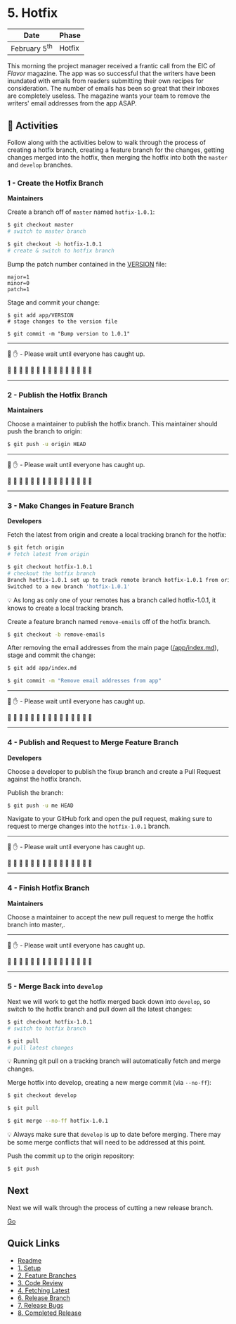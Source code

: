 # 5. Hotfix

| Date | Phase |
| --- | --- |
|  February 5<sup>th</sup> | Hotfix |

This morning the project manager received a frantic call from the EIC of _Flavor_ magazine. The app was so successful that the writers have been inundated with emails from readers submitting their own recipes for consideration. The number of emails has been so great that their inboxes are completely useless. The magazine wants your team to remove the writers' email addresses from the app ASAP.

## :running: Activities

Follow along with the activities below to walk through the process of creating a hotfix branch, creating a feature branch for the changes, getting changes merged into the hotfix, then merging the hotfix into both the `master` and `develop` branches.

### 1 - Create the Hotfix Branch

__Maintainers__

Create a branch off of `master` named `hotfix-1.0.1`:
```sh
$ git checkout master
# switch to master branch

$ git checkout -b hotfix-1.0.1
# create & switch to hotfix branch
```

Bump the patch number contained in the [VERSION](/app/VERSION) file:
```
major=1
minor=0
patch=1
```

Stage and commit your change:
```
$ git add app/VERSION
# stage changes to the version file

$ git commit -m "Bump version to 1.0.1"
```

---

:cop: :raised_hand: - Please wait until everyone has caught up.

:construction: :construction: :construction: :construction: :construction: :construction: :construction: :construction: :construction: :construction: :construction: :construction: :construction: :construction: :construction:

---

### 2 - Publish the Hotfix Branch


__Maintainers__

Choose a maintainer to publish the hotfix branch. This maintainer should push the branch to origin:

```sh
$ git push -u origin HEAD
```

---

:cop: :raised_hand: - Please wait until everyone has caught up.

:construction: :construction: :construction: :construction: :construction: :construction: :construction: :construction: :construction: :construction: :construction: :construction: :construction: :construction: :construction:

---

### 3 - Make Changes in Feature Branch

__Developers__

Fetch the latest from origin and create a local tracking branch for the hotfix:

```sh
$ git fetch origin
# fetch latest from origin

$ git checkout hotfix-1.0.1
# checkout the hotfix branch
Branch hotfix-1.0.1 set up to track remote branch hotfix-1.0.1 from origin.
Switched to a new branch 'hotfix-1.0.1'
```

:bulb: As long as only one of your remotes has a branch called hotfix-1.0.1, it knows to create a local tracking branch.


Create a feature branch named `remove-emails` off of the hotfix branch.
```sh
$ git checkout -b remove-emails
```

After removing the email addresses from the main page ([/app/index.md](/app/index.md)), stage and commit the change:
```sh
$ git add app/index.md

$ git commit -m "Remove email addresses from app"
```

---

:cop: :raised_hand: - Please wait until everyone has caught up.

:construction: :construction: :construction: :construction: :construction: :construction: :construction: :construction: :construction: :construction: :construction: :construction: :construction: :construction: :construction:

---

### 4 - Publish and Request to Merge Feature Branch

__Developers__

Choose a developer to publish the fixup branch and create a Pull Request against the hotfix branch.

Publish the branch:
```sh
$ git push -u me HEAD
```

Navigate to your GitHub fork and open the pull request, making sure to request to merge changes into the `hotfix-1.0.1` branch.

---

:cop: :raised_hand: - Please wait until everyone has caught up.

:construction: :construction: :construction: :construction: :construction: :construction: :construction: :construction: :construction: :construction: :construction: :construction: :construction: :construction: :construction:

---

### 4 - Finish Hotfix Branch

__Maintainers__

Choose a maintainer to accept the new pull request to merge the hotfix branch into master,.

---

:cop: :raised_hand: - Please wait until everyone has caught up.

:construction: :construction: :construction: :construction: :construction: :construction: :construction: :construction: :construction: :construction: :construction: :construction: :construction: :construction: :construction:

---

### 5 - Merge Back into `develop`

Next we will work to get the hotfix merged back down into `develop`, so switch to the hotfix branch and pull down all the latest changes:
```sh
$ git checkout hotfix-1.0.1
# switch to hotfix branch

$ git pull
# pull latest changes
```

:bulb: Running git pull on a tracking branch will automatically fetch and merge changes.

Merge hotfix into develop, creating a new merge commit (via `--no-ff`):
```sh
$ git checkout develop

$ git pull

$ git merge --no-ff hotfix-1.0.1
```

:bulb: Always make sure that `develop` is up to date before merging. There may be some merge conflicts that will need to be addressed at this point.

Push the commit up to the origin repository:
```sh
$ git push
```

## Next

Next we will walk through the process of cutting a new release branch.

[Go](6-release-branch.md)

## Quick Links

- [Readme](../readme.md)
- [1. Setup](1-setup.md)
- [2. Feature Branches](2-feature-branches.md)
- [3. Code Review](3-code-review.md)
- [4. Fetching Latest](4-fetching-latest.md)
- [6. Release Branch](6-release-branch.md)
- [7. Release Bugs](7-release-bugs.md)
- [8. Completed Release](8-completed-release.md)

